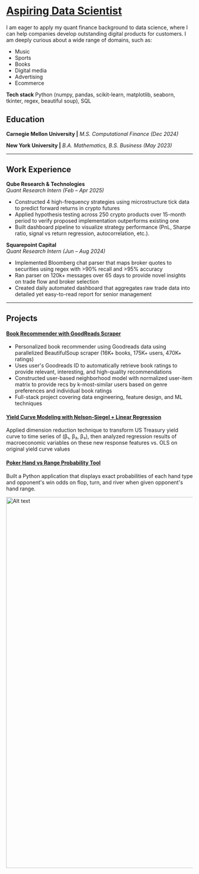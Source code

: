 # [Aspiring Data Scientist](https://www.linkedin.com/in/jren19/)

I am eager to apply my quant finance background to data science, where I can help companies develop outstanding digital products for customers. I am deeply curious about a wide range of domains, such as:
- Music
- Sports
- Books
- Digital media
- Advertising
- Ecommerce

**Tech stack**
Python (numpy, pandas, scikit-learn, matplotlib, seaborn, tkinter, regex, beautiful soup), SQL

## Education
**Carnegie Mellon University \|** *M.S. Computational Finance (Dec 2024)* 

**New York University \|** *B.A. Mathematics, B.S. Business (May 2023)*

---

## Work Experience

**Qube Research & Technologies**  
*Quant Research Intern (Feb – Apr 2025)*

- Constructed 4 high-frequency strategies using microstructure tick data to predict forward returns in crypto futures
- Applied hypothesis testing across 250 crypto products over 15-month period to verify proposed implementation outperforms existing one  
- Built dashboard pipeline to visualize strategy performance (PnL, Sharpe ratio, signal vs return regression, autocorrelation, etc.).

**Squarepoint Capital**  
*Quant Research Intern (Jun – Aug 2024)*
 
- Implemented Bloomberg chat parser that maps broker quotes to securities using regex with >90% recall and >95% accuracy 
- Ran parser on 120k+ messages over 65 days to provide novel insights on trade flow and broker selection
- Created daily automated dashboard that aggregates raw trade data into detailed yet easy-to-read report for senior management

---

## Projects

#### [Book Recommender with GoodReads Scraper](https://github.com/ren-jamie11/book_recommender/tree/main)

- Personalized book recommender using Goodreads data using parallelized BeautifulSoup scraper (16K+ books, 175K+ users, 470K+ ratings)
- Uses user's Goodreads ID to automatically retrieve book ratings to provide relevant, interesting, and high-quality recommendations
- Constructed user-based neighborhood model with normalized user-item matrix to provide recs by k-most-similar users based on genre preferences and individual book ratings
- Full-stack project covering data engineering, feature design, and ML techniques


#### [Yield Curve Modeling with Nelson-Siegel + Linear Regression](https://github.com/ren-jamie11/nelson_siegel)

Applied dimension reduction technique to transform US Treasury yield curve to time series of (β₁, β₂, β₃), then analyzed regression results of macroeconomic variables on these new response features vs. OLS on original yield curve values 

#### [Poker Hand vs Range Probability Tool](https://github.com/ren-jamie11/poker_gui)

Built a Python application that displays exact probabilities of each hand type and opponent's win odds on flop, turn, and river when given opponent's hand range.

<img src="https://ren-jamie11.github.io/portfolio/assets/img/gui2.png" alt="Alt text" width="1000">


